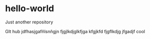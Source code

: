 # hello-world
Just another repository

GIt hub jdfhasjgafñlsnñgjn
fjgjlkdjglkfjga
kfgjkfd fjgflkdjg jfgadjf cool
